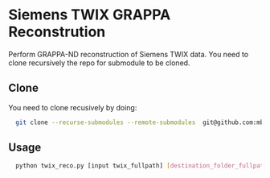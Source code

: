 # Siemens TWIX GRAPPA Reconstrution
Perform GRAPPA-ND reconstruction of Siemens TWIX data. You need to clone
recursively the repo for submodule to be cloned.

## Clone
You need to clone recusively by doing:
```bash
  git clone --recurse-submodules --remote-submodules  git@github.com:mbertrait/siemens_twix_grappa_recon.git
```

## Usage
```bash
  python twix_reco.py [input twix_fullpath] [destination_folder_fullpath]
```
